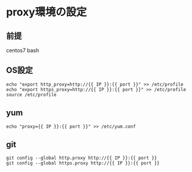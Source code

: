# proxy環境の設定

## 前提

centos7
bash

## OS設定

````
echo "export http_proxy=http://{{ IP }}:{{ port }}" >> /etc/profile
echo "export https_proxy=http://{{ IP }}:{{ port }}" >> /etc/profile
source /etc/profile
````

## yum

````
echo "proxy={{ IP }}:{{ port }}" >> /etc/yum.conf
````

## git

````
git config --global http.proxy http://{{ IP }}:{{ port }}
git config --global https.proxy http://{{ IP }}:{{ port }}
````
